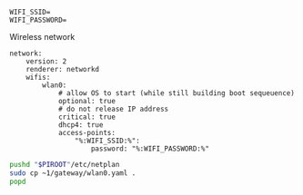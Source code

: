 ```env
WIFI_SSID=
WIFI_PASSWORD=
```

Wireless network

```r-create-file:gateway/wlan0.yaml#files
network:
    version: 2
    renderer: networkd
    wifis:
        wlan0:
            # allow OS to start (while still building boot sequeuence)
            optional: true
            # do not release IP address
            critical: true
            dhcp4: true
            access-points:
                "%:WIFI_SSID:%":
                    password: "%:WIFI_PASSWORD:%"
```

```bash
pushd "$PIROOT"/etc/netplan
sudo cp ~1/gateway/wlan0.yaml .
popd
```
